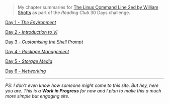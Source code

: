 > My chapter summaries for [The Linux Command Line 2ed by William Shotts](https://nostarch.com/tlcl2) as part of the _Reading Club_ 30 Days challenge.

[Day 1 - _The Environment_](./c11.md)

[Day 2 - _Introduction to Vi_](./c12.md)

[Day 3 - _Customising the Shell Prompt_](./c13.md)

[Day 4 - _Package Management_](./c14.md)

[Day 5 - _Storage Media_](./c15.md)

[Day 6 - _Networking_](./c16.md)


-----

_PS: I don't even know how someone might come to this site. But hey, here you are. This is a __Work in Progress__ for now and I plan to make this a much more simple but engaging site._